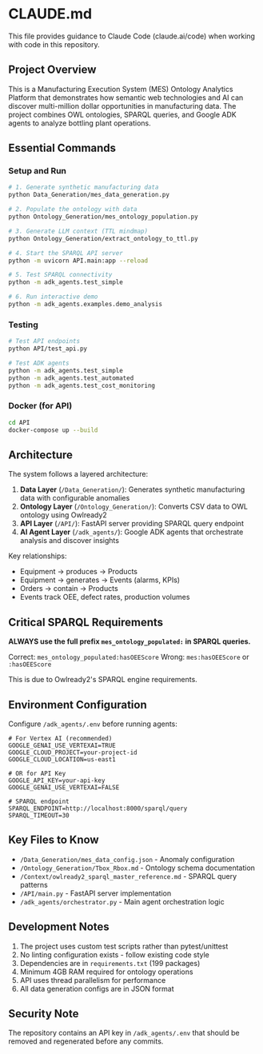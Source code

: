 # CLAUDE.md

This file provides guidance to Claude Code (claude.ai/code) when working with code in this repository.

## Project Overview

This is a Manufacturing Execution System (MES) Ontology Analytics Platform that demonstrates how semantic web technologies and AI can discover multi-million dollar opportunities in manufacturing data. The project combines OWL ontologies, SPARQL queries, and Google ADK agents to analyze bottling plant operations.

## Essential Commands

### Setup and Run
```bash
# 1. Generate synthetic manufacturing data
python Data_Generation/mes_data_generation.py

# 2. Populate the ontology with data
python Ontology_Generation/mes_ontology_population.py

# 3. Generate LLM context (TTL mindmap)
python Ontology_Generation/extract_ontology_to_ttl.py

# 4. Start the SPARQL API server
python -m uvicorn API.main:app --reload

# 5. Test SPARQL connectivity
python -m adk_agents.test_simple

# 6. Run interactive demo
python -m adk_agents.examples.demo_analysis
```

### Testing
```bash
# Test API endpoints
python API/test_api.py

# Test ADK agents
python -m adk_agents.test_simple
python -m adk_agents.test_automated
python -m adk_agents.test_cost_monitoring
```

### Docker (for API)
```bash
cd API
docker-compose up --build
```

## Architecture

The system follows a layered architecture:

1. **Data Layer** (`/Data_Generation/`): Generates synthetic manufacturing data with configurable anomalies
2. **Ontology Layer** (`/Ontology_Generation/`): Converts CSV data to OWL ontology using Owlready2
3. **API Layer** (`/API/`): FastAPI server providing SPARQL query endpoint
4. **AI Agent Layer** (`/adk_agents/`): Google ADK agents that orchestrate analysis and discover insights

Key relationships:
- Equipment → produces → Products
- Equipment → generates → Events (alarms, KPIs)
- Orders → contain → Products
- Events track OEE, defect rates, production volumes

## Critical SPARQL Requirements

**ALWAYS use the full prefix `mes_ontology_populated:` in SPARQL queries.**

Correct: `mes_ontology_populated:hasOEEScore`
Wrong: `mes:hasOEEScore` or `:hasOEEScore`

This is due to Owlready2's SPARQL engine requirements.

## Environment Configuration

Configure `/adk_agents/.env` before running agents:

```env
# For Vertex AI (recommended)
GOOGLE_GENAI_USE_VERTEXAI=TRUE
GOOGLE_CLOUD_PROJECT=your-project-id
GOOGLE_CLOUD_LOCATION=us-east1

# OR for API Key
GOOGLE_API_KEY=your-api-key
GOOGLE_GENAI_USE_VERTEXAI=FALSE

# SPARQL endpoint
SPARQL_ENDPOINT=http://localhost:8000/sparql/query
SPARQL_TIMEOUT=30
```

## Key Files to Know

- `/Data_Generation/mes_data_config.json` - Anomaly configuration
- `/Ontology_Generation/Tbox_Rbox.md` - Ontology schema documentation
- `/Context/owlready2_sparql_master_reference.md` - SPARQL query patterns
- `/API/main.py` - FastAPI server implementation
- `/adk_agents/orchestrator.py` - Main agent orchestration logic

## Development Notes

1. The project uses custom test scripts rather than pytest/unittest
2. No linting configuration exists - follow existing code style
3. Dependencies are in `requirements.txt` (199 packages)
4. Minimum 4GB RAM required for ontology operations
5. API uses thread parallelism for performance
6. All data generation configs are in JSON format

## Security Note

The repository contains an API key in `/adk_agents/.env` that should be removed and regenerated before any commits.
